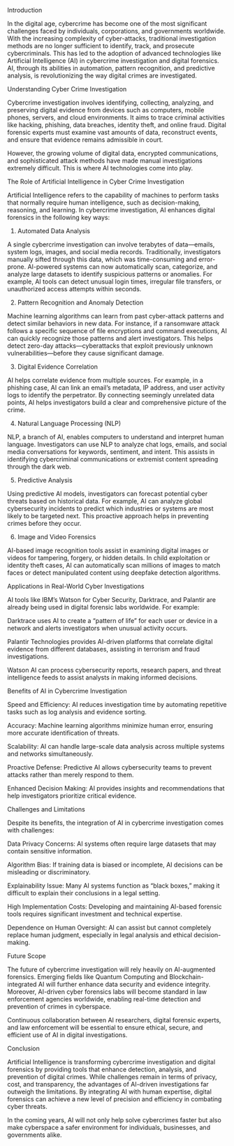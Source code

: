 Introduction

In the digital age, cybercrime has become one of the most significant challenges faced by individuals, corporations, and governments worldwide. With the increasing complexity of cyber-attacks, traditional investigation methods are no longer sufficient to identify, track, and prosecute cybercriminals. This has led to the adoption of advanced technologies like Artificial Intelligence (AI) in cybercrime investigation and digital forensics. AI, through its abilities in automation, pattern recognition, and predictive analysis, is revolutionizing the way digital crimes are investigated.

Understanding Cyber Crime Investigation

Cybercrime investigation involves identifying, collecting, analyzing, and preserving digital evidence from devices such as computers, mobile phones, servers, and cloud environments. It aims to trace criminal activities like hacking, phishing, data breaches, identity theft, and online fraud. Digital forensic experts must examine vast amounts of data, reconstruct events, and ensure that evidence remains admissible in court.

However, the growing volume of digital data, encrypted communications, and sophisticated attack methods have made manual investigations extremely difficult. This is where AI technologies come into play.

The Role of Artificial Intelligence in Cyber Crime Investigation

Artificial Intelligence refers to the capability of machines to perform tasks that normally require human intelligence, such as decision-making, reasoning, and learning. In cybercrime investigation, AI enhances digital forensics in the following key ways:

1. Automated Data Analysis

A single cybercrime investigation can involve terabytes of data—emails, system logs, images, and social media records. Traditionally, investigators manually sifted through this data, which was time-consuming and error-prone.
AI-powered systems can now automatically scan, categorize, and analyze large datasets to identify suspicious patterns or anomalies. For example, AI tools can detect unusual login times, irregular file transfers, or unauthorized access attempts within seconds.

2. Pattern Recognition and Anomaly Detection

Machine learning algorithms can learn from past cyber-attack patterns and detect similar behaviors in new data. For instance, if a ransomware attack follows a specific sequence of file encryptions and command executions, AI can quickly recognize those patterns and alert investigators.
This helps detect zero-day attacks—cyberattacks that exploit previously unknown vulnerabilities—before they cause significant damage.

3. Digital Evidence Correlation

AI helps correlate evidence from multiple sources. For example, in a phishing case, AI can link an email’s metadata, IP address, and user activity logs to identify the perpetrator. By connecting seemingly unrelated data points, AI helps investigators build a clear and comprehensive picture of the crime.

4. Natural Language Processing (NLP)

NLP, a branch of AI, enables computers to understand and interpret human language. Investigators can use NLP to analyze chat logs, emails, and social media conversations for keywords, sentiment, and intent. This assists in identifying cybercriminal communications or extremist content spreading through the dark web.

5. Predictive Analysis

Using predictive AI models, investigators can forecast potential cyber threats based on historical data. For example, AI can analyze global cybersecurity incidents to predict which industries or systems are most likely to be targeted next. This proactive approach helps in preventing crimes before they occur.

6. Image and Video Forensics

AI-based image recognition tools assist in examining digital images or videos for tampering, forgery, or hidden details. In child exploitation or identity theft cases, AI can automatically scan millions of images to match faces or detect manipulated content using deepfake detection algorithms.

Applications in Real-World Cyber Investigations

AI tools like IBM’s Watson for Cyber Security, Darktrace, and Palantir are already being used in digital forensic labs worldwide. For example:

Darktrace uses AI to create a “pattern of life” for each user or device in a network and alerts investigators when unusual activity occurs.

Palantir Technologies provides AI-driven platforms that correlate digital evidence from different databases, assisting in terrorism and fraud investigations.

Watson AI can process cybersecurity reports, research papers, and threat intelligence feeds to assist analysts in making informed decisions.

Benefits of AI in Cybercrime Investigation

Speed and Efficiency: AI reduces investigation time by automating repetitive tasks such as log analysis and evidence sorting.

Accuracy: Machine learning algorithms minimize human error, ensuring more accurate identification of threats.

Scalability: AI can handle large-scale data analysis across multiple systems and networks simultaneously.

Proactive Defense: Predictive AI allows cybersecurity teams to prevent attacks rather than merely respond to them.

Enhanced Decision Making: AI provides insights and recommendations that help investigators prioritize critical evidence.

Challenges and Limitations

Despite its benefits, the integration of AI in cybercrime investigation comes with challenges:

Data Privacy Concerns: AI systems often require large datasets that may contain sensitive information.

Algorithm Bias: If training data is biased or incomplete, AI decisions can be misleading or discriminatory.

Explainability Issue: Many AI systems function as “black boxes,” making it difficult to explain their conclusions in a legal setting.

High Implementation Costs: Developing and maintaining AI-based forensic tools requires significant investment and technical expertise.

Dependence on Human Oversight: AI can assist but cannot completely replace human judgment, especially in legal analysis and ethical decision-making.

Future Scope

The future of cybercrime investigation will rely heavily on AI-augmented forensics. Emerging fields like Quantum Computing and Blockchain-integrated AI will further enhance data security and evidence integrity. Moreover, AI-driven cyber forensics labs will become standard in law enforcement agencies worldwide, enabling real-time detection and prevention of crimes in cyberspace.

Continuous collaboration between AI researchers, digital forensic experts, and law enforcement will be essential to ensure ethical, secure, and efficient use of AI in digital investigations.

Conclusion

Artificial Intelligence is transforming cybercrime investigation and digital forensics by providing tools that enhance detection, analysis, and prevention of digital crimes. While challenges remain in terms of privacy, cost, and transparency, the advantages of AI-driven investigations far outweigh the limitations. By integrating AI with human expertise, digital forensics can achieve a new level of precision and efficiency in combating cyber threats.

In the coming years, AI will not only help solve cybercrimes faster but also make cyberspace a safer environment for individuals, businesses, and governments alike.